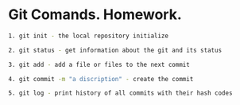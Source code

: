 # Git Comands. Homework.
```sh
1. git init - the local repository initialize
```
```sh
2. git status - get information about the git and its status
```
```sh
3. git add - add a file or files to the next commit
```
```sh
4. git commit -m "a discription" - create the commit
```
```sh
5. git log - print history of all commits with their hash codes
```